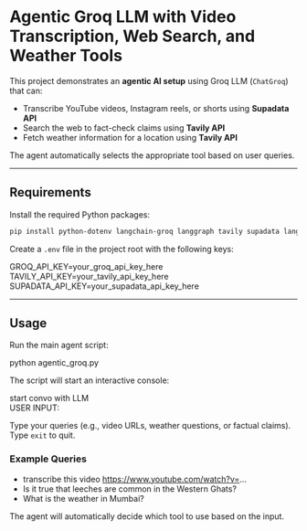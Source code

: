 # Agentic Groq LLM with Video Transcription, Web Search, and Weather Tools

This project demonstrates an **agentic AI setup** using Groq LLM (`ChatGroq`) that can:

- Transcribe YouTube videos, Instagram reels, or shorts using **Supadata API**  
- Search the web to fact-check claims using **Tavily API**  
- Fetch weather information for a location using **Tavily API**  

The agent automatically selects the appropriate tool based on user queries.

---

## Requirements

Install the required Python packages:

```bash
pip install python-dotenv langchain-groq langgraph tavily supadata langchain
```
Create a `.env` file in the project root with the following keys:

GROQ_API_KEY=your_groq_api_key_here  
TAVILY_API_KEY=your_tavily_api_key_here  
SUPADATA_API_KEY=your_supadata_api_key_here  

---

## Usage

Run the main agent script:

python agentic_groq.py

The script will start an interactive console:

start convo with LLM  
USER INPUT:

Type your queries (e.g., video URLs, weather questions, or factual claims).  
Type `exit` to quit.

### Example Queries

- transcribe this video https://www.youtube.com/watch?v=...  
- Is it true that leeches are common in the Western Ghats?  
- What is the weather in Mumbai?

The agent will automatically decide which tool to use based on the input.
